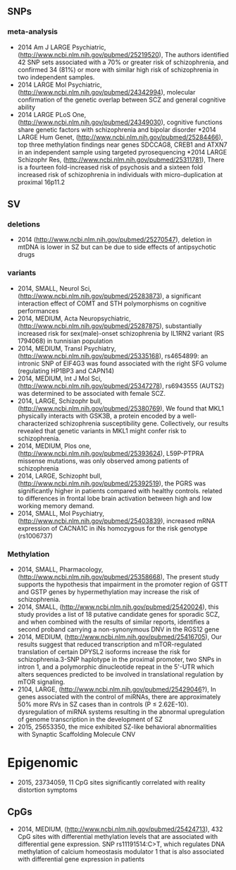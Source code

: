 ## SNPs

### meta-analysis

* 2014 Am J  LARGE Psychiatric, (http://www.ncbi.nlm.nih.gov/pubmed/25219520), The authors identified 42 SNP sets associated with a 70% or greater risk of schizophrenia, and confirmed 34 (81%) or more with similar high risk of schizophrenia in two independent samples.
* 2014 LARGE Mol Psychiatric, (http://www.ncbi.nlm.nih.gov/pubmed/24342994), molecular confirmation of the genetic overlap between SCZ and general cognitive ability
* 2014 LARGE PLoS One, (http://www.ncbi.nlm.nih.gov/pubmed/24349030), cognitive functions share genetic factors with schizophrenia and bipolar disorder
*2014 LARGE Hum Genet, (http://www.ncbi.nlm.nih.gov/pubmed/25284466), top three methylation findings near genes SDCCAG8, CREB1 and ATXN7 in an independent sample using targeted pyrosequencing
*2014 LARGE Schizophr Res, (http://www.ncbi.nlm.nih.gov/pubmed/25311781), There is a fourteen fold-increased risk of psychosis and a sixteen fold increased risk of schizophrenia in individuals with micro-duplication at proximal 16p11.2

## SV


### deletions

* 2014 (http://www.ncbi.nlm.nih.gov/pubmed/25270547), deletion in mtDNA is lower in SZ but can be due to side effects of antipsychotic drugs 

### variants

* 2014, SMALL, Neurol Sci,  (http://www.ncbi.nlm.nih.gov/pubmed/25283873), a significant interaction effect of COMT and STH polymorphisms on cognitive performances
* 2014, MEDIUM, Acta Neuropsychiatric, (http://www.ncbi.nlm.nih.gov/pubmed/25287875), substantially increased risk for sex(male)-onset schizophrenia by IL1RN2 variant (RS 1794068) in tunnisian population
* 2014, MEDIUM, Transl Psychiatry, (http://www.ncbi.nlm.nih.gov/pubmed/25335168), rs4654899: an intronic SNP of EIF4G3 was found associated with the right SFG volume (regulating HP1BP3 and CAPN14)
* 2014, MEDIUM, Int J Mol Sci, (http://www.ncbi.nlm.nih.gov/pubmed/25347278), rs6943555 (AUTS2) was determined to be associated with female SCZ. 
* 2014, LARGE, Schizophr bull, (http://www.ncbi.nlm.nih.gov/pubmed/25380769),  We found that MKL1 physically interacts with GSK3B, a protein encoded by a well-characterized schizophrenia susceptibility gene. Collectively, our results revealed that genetic variants in MKL1 might confer risk to schizophrenia.
* 2014, MEDIUM, Plos one, (http://www.ncbi.nlm.nih.gov/pubmed/25393624),  L59P-PTPRA missense mutations, was only observed among patients of schizophrenia
* 2014, LARGE, Schizopht bull, (http://www.ncbi.nlm.nih.gov/pubmed/25392519), the PGRS was significantly higher in patients compared with healthy controls.  related to differences in frontal lobe brain activation between high and low working memory demand. 
* 2014, SMALL, Mol Psychiatry, (http://www.ncbi.nlm.nih.gov/pubmed/25403839), increased mRNA expression of CACNA1C in iNs homozygous for the risk genotype (rs1006737)
### Methylation
* 2014, SMALL, Pharmacology,(http://www.ncbi.nlm.nih.gov/pubmed/25358668), The present study supports the hypothesis that impairment in the promoter region of GSTT and GSTP genes by hypermethylation may increase the risk of schizophrenia.
* 2014, SMALL, (http://www.ncbi.nlm.nih.gov/pubmed/25420024), this study provides a list of 18 putative candidate genes for sporadic SCZ, and when combined with the results of similar reports, identifies a second proband carrying a non-synonymous DNV in the RGS12 gene
* 2014, MEDIUM, (http://www.ncbi.nlm.nih.gov/pubmed/25416705), Our results suggest that reduced transcription and mTOR-regulated translation of certain DPYSL2 isoforms increase the risk for schizophrenia.3-SNP haplotype in the proximal promoter, two SNPs in intron 1, and a polymorphic dinucleotide repeat in the 5'-UTR which alters sequences predicted to be involved in translational regulation by mTOR signaling.
* 2104, LARGE, (http://www.ncbi.nlm.nih.gov/pubmed/25429046?), In genes associated with the control of miRNAs, there are approximately 50% more RVs in SZ cases than in controls (P ≤ 2.62E-10). dysregulation of miRNA systems resulting in the abnormal upregulation of genome transcription in the development of SZ
* 2015, 25653350, the mice exhibited SZ-like behavioral abnormalities with Synaptic Scaffolding Molecule CNV

# Epigenomic
* 2015, 23734059, 11 CpG sites significantly correlated with reality distortion symptoms


## CpGs

* 2014, MEDIUM, (http://www.ncbi.nlm.nih.gov/pubmed/25424713), 432 CpG sites with differential methylation levels that are associated with differential gene expression. SNP rs11191514:C>T, which regulates DNA methylation of calcium homeostasis modulator 1 that is also associated with differential gene expression in patients
